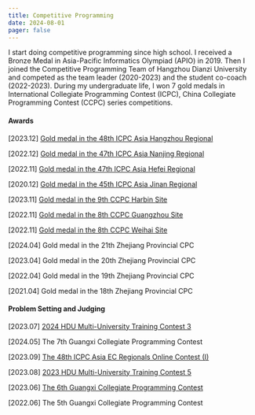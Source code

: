 ```yaml
---
title: Competitive Programming
date: 2024-08-01
pager: false
---
```


I start doing competitive programming since high school. I received a Bronze Medal in Asia-Pacific Informatics Olympiad (APIO) in 2019. Then I joined the Competitive Programming Team of Hangzhou Dianzi University and competed as the team leader (2020-2023) and the student co-coach (2022-2023). During my undergraduate life, I won 7 gold medals in International Collegiate Programming Contest (ICPC), China Collegiate Programming Contest (CCPC) series competitions.

#### Awards

[2023.12] [Gold medal in the 48th ICPC Asia Hangzhou Regional](award/icpc-48-hangzhou.pdf)

[2022.12] [Gold medal in the 47th ICPC Asia Nanjing Regional](award/icpc-47-nanjing.pdf)

[2022.11] [Gold medal in the 47th ICPC Asia Hefei Regional](award/icpc-47-hefei.pdf)

[2020.12] [Gold medal in the 45th ICPC Asia Jinan Regional](award/icpc-45-jinan.pdf)

[2023.11] [Gold medal in the 9th CCPC Harbin Site](award/ccpc-9-harbin.jpg)

[2022.11] [Gold medal in the 8th CCPC Guangzhou Site](award/ccpc-8-guangzhou.jpg)

[2022.11] [Gold medal in the 8th CCPC Weihai Site](award/ccpc-8-weihai.jpg)

[2024.04] Gold medal in the 21th Zhejiang Provincial CPC

[2023.04] Gold medal in the 20th Zhejiang Provincial CPC

[2022.04] Gold medal in the 19th Zhejiang Provincial CPC

[2021.04] Gold medal in the 18th Zhejiang Provincial CPC

#### Problem Setting and Judging

[2023.07] [2024 HDU Multi-University Training Contest 3](https://acm.hdu.edu.cn/search.php?field=problem&key=2024%A1%B0%B6%A4%B0%D2%B1%E0%B3%CC%A1%B1%D6%D0%B9%FA%B4%F3%D1%A7%C9%FA%CB%E3%B7%A8%C9%E8%BC%C6%B3%AC%BC%B6%C1%AA%C8%FC%A3%A83%A3%A9&source=1&searchmode=source)

[2024.05] The 7th Guangxi Collegiate Programming Contest 

[2023.09] [The 48th ICPC Asia EC Regionals Online Contest (I)](https://codeforces.com/gym/104639)

[2023.08] [2023 HDU Multi-University Training Contest 5](https://acm.hdu.edu.cn/search.php?field=problem&key=2023%A1%B0%B6%A4%B0%D2%B1%E0%B3%CC%A1%B1%D6%D0%B9%FA%B4%F3%D1%A7%C9%FA%CB%E3%B7%A8%C9%E8%BC%C6%B3%AC%BC%B6%C1%AA%C8%FC%A3%A85%A3%A9&source=1&searchmode=source)

[2023.06] [The 6th Guangxi Collegiate Programming Contest](https://ac.nowcoder.com/acm/contest/59040)

[2022.06] The 5th Guangxi Collegiate Programming Contest